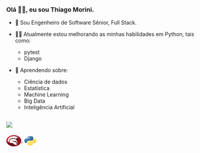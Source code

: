 ### Olá 👋🏻, eu sou Thiago Morini.

- 🔭 Sou Engenheiro de Software Sênior, Full Stack.

- 💪🏻 Atualmente estou melhorando as minhas habilidades em Python, tais como:
  - pytest
  - Django

- 🌱 Aprendendo sobre:
  - Ciência de dados
  - Estatística
  - Machine Learning
  - Big Data
  - Inteligência Artificial

##

<div>
  <a href="">
  <img height="180em" src="https://github-readme-stats.vercel.app/api/top-langs/?username=thiagomorini&layout=compact&langs_count=16&theme=dracula" />
</div>
  
<div style="display: inline_block"><br>
  <img align="center" alt="Delphi" height="30" width="40" src="https://github.com/thiagomorini/thiagomorini/blob/main/delphi.svg">
  <img align="center" alt="Delphi" height="30" width="40" src="https://github.com/thiagomorini/thiagomorini/blob/main/python.svg">
</div>
